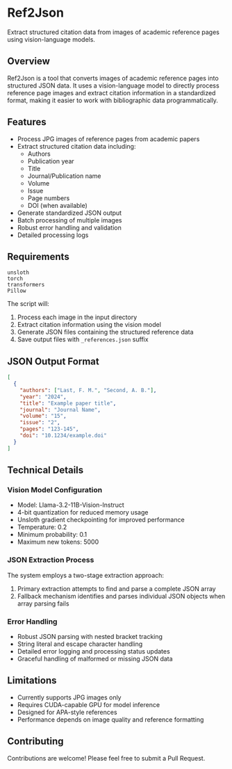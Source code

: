 # Ref2Json

Extract structured citation data from images of academic reference pages using vision-language models.

## Overview

Ref2Json is a tool that converts images of academic reference pages into structured JSON data. It uses a vision-language model to directly process reference page images and extract citation information in a standardized format, making it easier to work with bibliographic data programmatically.

## Features

- Process JPG images of reference pages from academic papers
- Extract structured citation data including:
  - Authors
  - Publication year
  - Title 
  - Journal/Publication name
  - Volume
  - Issue
  - Page numbers
  - DOI (when available)
- Generate standardized JSON output
- Batch processing of multiple images
- Robust error handling and validation
- Detailed processing logs

## Requirements

```
unsloth
torch
transformers
Pillow
```


The script will:
1. Process each image in the input directory
2. Extract citation information using the vision model
3. Generate JSON files containing the structured reference data
4. Save output files with `_references.json` suffix

## JSON Output Format

```json
[
  {
    "authors": ["Last, F. M.", "Second, A. B."],
    "year": "2024",
    "title": "Example paper title",
    "journal": "Journal Name",
    "volume": "15",
    "issue": "2",
    "pages": "123-145",
    "doi": "10.1234/example.doi"
  }
]
```

## Technical Details

### Vision Model Configuration
- Model: Llama-3.2-11B-Vision-Instruct
- 4-bit quantization for reduced memory usage
- Unsloth gradient checkpointing for improved performance
- Temperature: 0.2
- Minimum probability: 0.1
- Maximum new tokens: 5000

### JSON Extraction Process
The system employs a two-stage extraction approach:
1. Primary extraction attempts to find and parse a complete JSON array
2. Fallback mechanism identifies and parses individual JSON objects when array parsing fails

### Error Handling
- Robust JSON parsing with nested bracket tracking
- String literal and escape character handling
- Detailed error logging and processing status updates
- Graceful handling of malformed or missing JSON data

## Limitations

- Currently supports JPG images only
- Requires CUDA-capable GPU for model inference
- Designed for APA-style references
- Performance depends on image quality and reference formatting


## Contributing

Contributions are welcome! Please feel free to submit a Pull Request.

